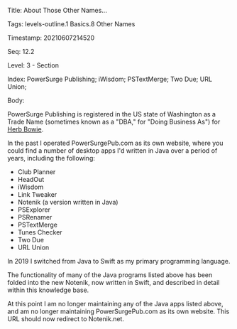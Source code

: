 Title:  About Those Other Names...

Tags:   levels-outline.1 Basics.8 Other Names

Timestamp: 20210607214520

Seq:    12.2

Level:  3 - Section

Index:  PowerSurge Publishing; iWisdom; PSTextMerge; Two Due; URL Union; 

Body: 

PowerSurge Publishing is registered in the US state of Washington as a Trade Name (sometimes known as a "DBA," for "Doing Business As") for [Herb Bowie](https://hbowie.net/about.html).

In the past I operated PowerSurgePub.com as its own website, where you could find a number of desktop apps I'd written in Java over a period of years, including the following:

* Club Planner
* HeadOut
* iWisdom
* Link Tweaker
* Notenik (a version written in Java)
* PSExplorer
* PSRenamer
* PSTextMerge
* Tunes Checker
* Two Due
* URL Union

In 2019 I switched from Java to Swift as my primary programming language. 

The functionality of many of the Java programs listed above has been folded into the new Notenik, now written in Swift, and described in detail within this knowledge base. 

At this point I am no longer maintaining any of the Java apps listed above, and am no longer maintaining PowerSurgePub.com as its own website. This URL should now redirect to Notenik.net.
